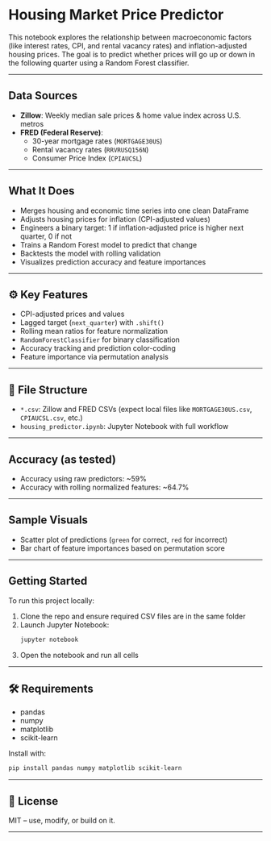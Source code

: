 # Housing Market Price Predictor

This notebook explores the relationship between macroeconomic factors (like interest rates, CPI, and rental vacancy rates) and inflation-adjusted housing prices. The goal is to predict whether prices will go up or down in the following quarter using a Random Forest classifier.

---

## Data Sources

- **Zillow**: Weekly median sale prices & home value index across U.S. metros
- **FRED (Federal Reserve)**:
  - 30-year mortgage rates (`MORTGAGE30US`)
  - Rental vacancy rates (`RRVRUSQ156N`)
  - Consumer Price Index (`CPIAUCSL`)

---

## What It Does

- Merges housing and economic time series into one clean DataFrame
- Adjusts housing prices for inflation (CPI-adjusted values)
- Engineers a binary target: 1 if inflation-adjusted price is higher next quarter, 0 if not
- Trains a Random Forest model to predict that change
- Backtests the model with rolling validation
- Visualizes prediction accuracy and feature importances

---

## ⚙️ Key Features

- CPI-adjusted prices and values
- Lagged target (`next_quarter`) with `.shift()`
- Rolling mean ratios for feature normalization
- `RandomForestClassifier` for binary classification
- Accuracy tracking and prediction color-coding
- Feature importance via permutation analysis

---

## 📁 File Structure

- `*.csv`: Zillow and FRED CSVs (expect local files like `MORTGAGE30US.csv`, `CPIAUCSL.csv`, etc.)
- `housing_predictor.ipynb`: Jupyter Notebook with full workflow

---

## Accuracy (as tested)

- Accuracy using raw predictors: ~59%
- Accuracy with rolling normalized features: ~64.7%

---

## Sample Visuals

- Scatter plot of predictions (`green` for correct, `red` for incorrect)
- Bar chart of feature importances based on permutation score

---

## Getting Started

To run this project locally:

1. Clone the repo and ensure required CSV files are in the same folder
2. Launch Jupyter Notebook:
   ```bash
   jupyter notebook
   ```
3. Open the notebook and run all cells

---

## 🛠 Requirements

- pandas
- numpy
- matplotlib
- scikit-learn

Install with:

```bash
pip install pandas numpy matplotlib scikit-learn
```

---

## 📄 License

MIT – use, modify, or build on it.

---

